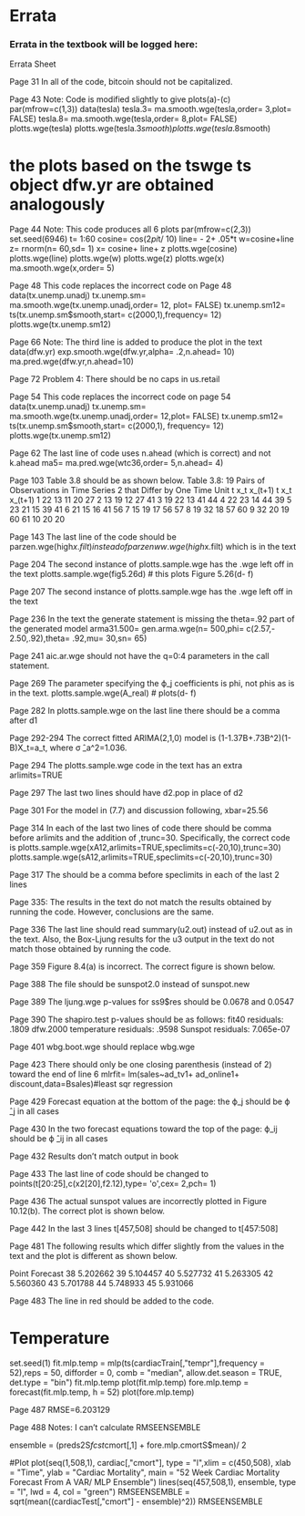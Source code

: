 # Errata  


### Errata in the textbook will be logged here:


Errata Sheet

Page 31    In all of the code, bitcoin should not be capitalized.

Page 43  Note:  Code is modified slightly to give plots(a)-(c)
par(mfrow=c(1,3))
data(tesla)
tesla.3= ma.smooth.wge(tesla,order= 3,plot= FALSE)
tesla.8= ma.smooth.wge(tesla,order= 8,plot= FALSE)
plotts.wge(tesla)
plotts.wge(tesla.3$smooth)
plotts.wge(tesla.8$smooth)
# the plots based on the tswge ts object dfw.yr are obtained analogously

Page 44   Note:  This code produces all 6 plots
par(mfrow=c(2,3))
set.seed(6946)
t= 1:60
cosine= cos(2*pi*t/ 10)
line= - 2+ .05*t
w=cosine+line
z= rnorm(n= 60,sd= 1)
x= cosine+ line+ z
plotts.wge(cosine)
plotts.wge(line)
plotts.wge(w)
plotts.wge(z)
plotts.wge(x)
ma.smooth.wge(x,order= 5)

Page 48     This code replaces the incorrect code on Page 48
data(tx.unemp.unadj)
tx.unemp.sm= ma.smooth.wge(tx.unemp.unadj,order= 12, plot= FALSE)
tx.unemp.sm12= ts(tx.unemp.sm$smooth,start= c(2000,1),frequency= 12)
plotts.wge(tx.unemp.sm12)


Page 66  Note:  The third line is added to produce the plot in the text
data(dfw.yr)
exp.smooth.wge(dfw.yr,alpha= .2,n.ahead= 10)
ma.pred.wge(dfw.yr,n.ahead=10)


Page 72  Problem 4:  There should be no caps in  us.retail 

Page 54    This code replaces the incorrect code on page 54
data(tx.unemp.unadj)
tx.unemp.sm= ma.smooth.wge(tx.unemp.unadj,order= 12,plot= FALSE)
tx.unemp.sm12= ts(tx.unemp.sm$smooth,start= c(2000,1), frequency= 12)
plotts.wge(tx.unemp.sm12)

Page 62   The last line of code uses n.ahead (which is correct) and not k.ahead
ma5= ma.pred.wge(wtc36,order= 5,n.ahead= 4)

Page 103  Table 3.8 should be as shown below.
Table 3.8: 19 Pairs of Observations in Time Series 2 that Differ by One Time Unit 
t	x_t	x_(t+1)		t	x_t	x_(t+1)
1	22	13		11	20	27
2	 13	19		12	27	41
3	19	22		13	41	44
4	22	23		14	44	39
5	23	21		15	39	41
6	21	15		16	41	56
7	15	19		17	56	57
8	19	32		18	57	60
9	32	20		19	60	61
10	20	20				


Page 143    The last line of the code should be parzen.wge(high$x.filt) instead of 
parzenww.wge(high$x.filt) which is in the text


Page 204     The second instance of plotts.sample.wge has the .wge left off in the text
plotts.sample.wge(fig5.26d) # this plots Figure 5.26(d- f)


Page 207     The second instance of plotts.sample.wge has the .wge left off in the text

Page 236   In the text the generate statement is missing the theta=.92 part of the generated model
arma31.500= gen.arma.wge(n= 500,phi= c(2.57,- 2.50,.92),theta= .92,mu= 30,sn= 65)

Page 241   aic.ar.wge should not have the q=0:4 parameters in the call statement.
  
Page 269    The parameter specifying the ϕ_j  coefficients is phi,  not phis as is in the text. 
plotts.sample.wge(A_real) # plots(d- f)

Page 282  In plotts.sample.wge on the last line there should be a comma after d1

Page 292-294   The correct fitted ARIMA(2,1,0) model is (1-1.37B+.73B^2)(1-B)X_t=a_t,    where σ ̂_a^2=1.036.

Page 294   The plotts.sample.wge code in the text has an extra arlimits=TRUE

Page 297   The last two lines should have d2.pop in place of d2

Page 301   For the model in (7.7) and discussion following, xbar=25.56

Page 314  In each of the last two lines of code there should be comma  before arlimits and the addition of ,trunc=30.  Specifically, the correct code is 
plotts.sample.wge(xA12,arlimits=TRUE,speclimits=c(-20,10),trunc=30)
plotts.sample.wge(sA12,arlimits=TRUE,speclimits=c(-20,10),trunc=30)

Page 317     The should be a comma before speclimits in each of the last 2 lines

Page 335:  The results in the text do not match the results obtained by running the code.  However, conclusions are the same.

Page 336     The last line should read summary(u2.out) instead of u2.out as in the text.  Also, the Box-Ljung results for the u3 output in the text do not match those obtained by running the code.



Page 359      Figure 8.4(a) is incorrect.  The correct figure is shown below.
 

Page 388     The file should be sunspot2.0 instead of sunspot.new 

Page 389     The ljung.wge p-values for ss9$res should be 0.0678 and 0.0547

Page 390  The shapiro.test  p-values should be as follows:
fit40 residuals: .1809
dfw.2000 temperature residuals:  .9598
Sunspot residuals:  7.065e-07



Page 401    wbg.boot.wge should replace wbg.wge

Page 423  There should only be one closing parenthesis (instead of 2) toward the end of line 6 
mlrfit= lm(sales~ad_tv1+ ad_online1+ discount,data=Bsales)#least sqr regression

Page 429  Forecast equation at the bottom of the page:  the ϕ_j should be ϕ ̂_j in all cases

Page 430  In the two forecast equations toward the top of the page:   ϕ_ij should be ϕ ̂_ij in all cases

Page 432    Results don’t match output in book

Page 433    The last line of code should be changed to
points(t[20:25],c(x2[20],f2.12),type= 'o',cex= 2,pch= 1)






Page 436    The actual sunspot values are incorrectly plotted in Figure 10.12(b). The correct plot is shown below.

 


Page 442    In the last 3 lines t[457,508] should be changed to t[457:508] 


Page 481  The following results which differ slightly from the values in the text and the plot is different as shown below.
   
   Point Forecast
38       5.202662
39       5.104457
40       5.527732
41       5.263305
42       5.560360
43       5.701788
44       5.748933
45       5.931066

                                                      



Page 483     The line in red should be added to the code.

# Temperature
set.seed(1) 
fit.mlp.temp = mlp(ts(cardiacTrain[,"tempr"],frequency = 52),reps =
50, difforder = 0, comb = "median", allow.det.season = TRUE, det.type = "bin")
fit.mlp.temp
plot(fit.mlp.temp)
fore.mlp.temp = forecast(fit.mlp.temp, h = 52)
plot(fore.mlp.temp)




Page 487  RMSE=6.203129  


Page 488   Notes:  I can’t calculate RMSEENSEMBLE

ensemble = (preds2S$fcst$cmort[,1] + fore.mlp.cmortS$mean)/ 2

#Plot
plot(seq(1,508,1), cardiac[,"cmort"], type = "l",xlim = c(450,508), xlab =
"Time", ylab = "Cardiac Mortality", main = "52 Week Cardiac Mortality Forecast
From A VAR/ MLP Ensemble")
lines(seq(457,508,1), ensemble, type = "l", lwd = 4, col = "green")
RMSEENSEMBLE = sqrt(mean((cardiacTest[,"cmort"] - ensemble)^2))
RMSEENSEMBLE



























